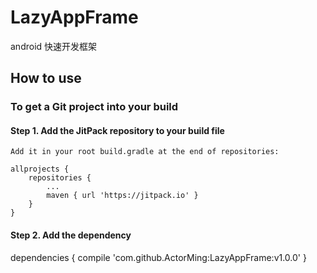 # LazyAppFrame
android 快速开发框架

## How to use
### To get a Git project into your build
#### Step 1. Add the JitPack repository to your build file
    Add it in your root build.gradle at the end of repositories:
    
    allprojects {
		repositories {
			...
			maven { url 'https://jitpack.io' }
		}
	}

#### Step 2. Add the dependency

  dependencies {
	        compile 'com.github.ActorMing:LazyAppFrame:v1.0.0'
	}
